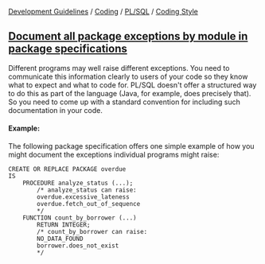 [Development Guidelines](../../../../README.md) / [Coding](../../../../README.md#coding) / [PL/SQL](../../../../README.md#coding_pl_sql) / [Coding Style](../../../../doc/coding/pl_sql/coding_style.md)

## [Document all package exceptions by module in package specifications](../../../../doc/coding/pl_sql/coding_style.md#DocuExceptions)

Different programs may well raise different exceptions. You need to communicate this information clearly to users of your code so they know what to expect and what to code for. PL/SQL doesn't offer a structured way to do this as part of the language (Java, for example, does precisely that). So you need to come up with a standard convention for including such documentation in your code.

#### Example:

The following package specification offers one simple example of how you might document the exceptions individual programs might raise:

```PLSQL
CREATE OR REPLACE PACKAGE overdue
IS
    PROCEDURE analyze_status (...);
        /* analyze_status can raise:
        overdue.excessive_lateness
        overdue.fetch_out_of_sequence
        */
    FUNCTION count_by_borrower (...)
        RETURN INTEGER;
        /* count_by_borrower can raise:
        NO_DATA_FOUND
        borrower.does_not_exist
        */
```
